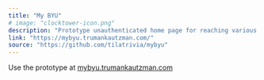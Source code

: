```yaml
---
title: "My BYU"
# image: "clocktower-icon.png"
description: "Prototype unauthenticated home page for reaching various BYU services"
link: "https://mybyu.trumankautzman.com/"
source: "https://github.com/tilatrivia/mybyu"
---
```


Use the prototype at [mybyu.trumankautzman.com](http://mybyu.trumankautzman.com/)